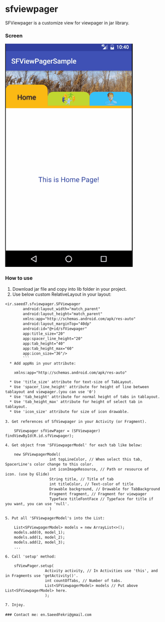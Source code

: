 # sfviewpager
SFViewpager is a customize view for viewpager in jar library.


### Screen
![alt text](https://raw.githubusercontent.com/Saeed-7/sfviewpager/master/screen/sfViewpager.gif)

### How to use
1. Download jar file and copy into lib folder in your project.
2. Use below custom RelativeLayout in your layout:
```
<ir.saeed7.sfviewpager.SFViewpager
        android:layout_width="match_parent"
        android:layout_height="match_parent"
        xmlns:app="http://schemas.android.com/apk/res-auto"
        android:layout_marginTop="40dp"
        android:id="@+id/sfViewpager"
        app:title_size="20"
        app:spacer_line_height="20"
        app:tab_height="40"
        app:tab_height_max="60"
        app:icon_size="36"/>
        ```
  * Add appNs in your attribute:
```
        xmlns:app="http://schemas.android.com/apk/res-auto"
```
  * Use 'title_size' attribute for text-size of TabLayout.
  * Use 'spacer_line_height' attribute for height of line between tablayout and viewpager.(you can use '0')
  * Use 'tab_height' attribute for normal height of tabs in tablayout.
  * Use 'tab_height_max' attribute for height of select tab in tablayout.
  * Use 'icon_size' attribute for size of icon drawable.

3. Get references of SfViewpager in your Activity (or Fragment).
```
        SFViewpager sfViewPager = (SFViewpager) findViewById(R.id.sfViewpager);
```
4. Get object from 'SFViewpagerModel' for each tab like below:
```
        new SFViewpagerModel(
                        int topLineColor, // When select this tab, SpacerLine's color change to this color.
                        int iconImageResource, // Path or resource of icon. (use by Glide)
                        String title, // Title of tab
                        int titleColor, // Text-color of title
                        Drawable background, // Drawable for TabBackground
                        Fragment fragment, // Fragment for viewpager
                        Typeface titleFontFace // Typeface for title if you want, you can use 'null'.
                        )
```
5. Put all 'SFViewpagerModel's into the List:
```
        List<SFViewpagerModel> models = new ArrayList<>();
        models.add(0, model_1);
        models.add(1, model_2);
        models.add(2, model_3);
        ...
```
6. Call 'setup' method:
```
        sfViewPager.setup(
                      Activity activity, // In Activities use 'this', and in Fragments use 'getActivity()'.
                      int countOfTabs, // Number of tabs.
                      List<SFViewpagerModel> models // Put above List<SFViewpagerModel> here.
                      );
```
7. Injoy.

### Contact me: en.SaeedFekri@gmail.com
